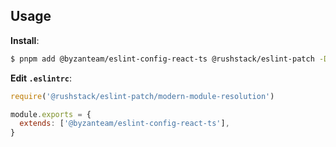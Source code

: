 ## Usage

**Install**:

```bash
$ pnpm add @byzanteam/eslint-config-react-ts @rushstack/eslint-patch -D
```

**Edit `.eslintrc`**:

```js
require('@rushstack/eslint-patch/modern-module-resolution')

module.exports = {
  extends: ['@byzanteam/eslint-config-react-ts'],
}
```
